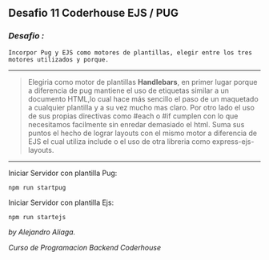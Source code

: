 ## Desafio 11 Coderhouse EJS / PUG

### *Desafio :*



 
~~~
Incorpor Pug y EJS como motores de plantillas, elegir entre los tres motores utilizados y porque.
~~~



  
- - -
>Elegiria como motor de plantillas **Handlebars**, en primer lugar porque a diferencia de pug mantiene el uso de etiquetas similar a un documento HTML,lo cual hace más sencillo el paso de un maquetado a cualquier plantilla y a su vez mucho mas claro. 
Por otro lado el uso de sus propias directivas como #each o #if cumplen con lo que necesitamos facilmente sin enredar demasiado el html. Suma sus puntos el hecho de lograr layouts con el mismo motor a diferencia de EJS el cual utiliza include o el uso de otra libreria como express-ejs-layouts.

- - -

Iniciar Servidor con plantilla Pug: 
~~~
npm run startpug
~~~

Iniciar Servidor con plantilla Ejs: 

~~~
npm run startejs
~~~

*by Alejandro Aliaga.*

*Curso de Programacion Backend Coderhouse*